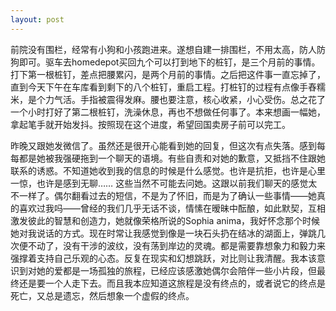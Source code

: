 ```yaml
---
layout: post
---
```


前院没有围栏，经常有小狗和小孩跑进来。遂想自建一排围栏，不用太高，防人防狗即可。驱车去homedepot买回九个可以打到地下的桩钉，是三个月前的事情。打下第一根桩钉，差点把腰累闪，是两个月前的事情。之后把这件事一直忘掉了，直到今天下午在车库看到剩下的八个桩钉，重启工程。打桩钉的过程有点像手舂糯米，是个力气活。手指被震得发麻。腰也要注意，核心收紧，小心受伤。总之花了一个小时打好了第二根桩钉，洗澡休息，再也不想做任何事了。本来想画一幅她，拿起笔手就开始发抖。按照现在这个进度，希望回国卖房子前可以完工。

昨晚又跟她发微信了。虽然还是很开心能看到她的回复，但这次有点失落。感到每每都是她被我强硬拖到一个聊天的语境。有些自责和对她的歉意，又抵挡不住跟她联系的诱惑。不知道她收到我的信息的时候是什么感觉。也许是抗拒，也许是心里一惊，也许是感到无聊…… 这些当然不可能去问她。这跟以前我们聊天的感觉太不一样了。偶尔翻看过去的短信，不是为了怀旧，而是为了确认一些事情——她真的喜欢过我吗——曾经的我们几乎无话不谈，情愫在暧昧中酝酿，如此默契，互相激发彼此的智慧和创造力，她就像荣格所说的Sophia anima，我好怀念那个时候她对我说话的方式。现在时常让我感觉到像是一块石头扔在结冰的湖面上，弹跳几次便不动了，没有干涉的波纹，没有荡到岸边的灵魂。都是需要靠想象力和毅力来强撑着支持自己乐观的心态。反复在现实和幻想跳跃，对比则让我清醒。我本该意识到对她的爱都是一场孤独的旅程，已经应该感激她偶尔会陪伴一些小片段，但最终还是要一个人走下去。而且我本应知道这旅程是没有终点的，或者说它的终点是死亡，又总是遗忘，然后想象一个虚假的终点。
